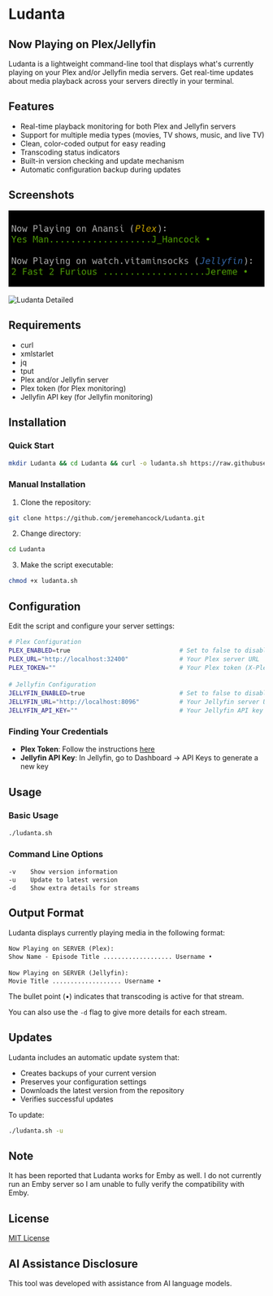# Ludanta

## Now Playing on Plex/Jellyfin

Ludanta is a lightweight command-line tool that displays what's currently playing on your Plex and/or Jellyfin media servers. Get real-time updates about media playback across your servers directly in your terminal.

## Features
- Real-time playback monitoring for both Plex and Jellyfin servers
- Support for multiple media types (movies, TV shows, music, and live TV)
- Clean, color-coded output for easy reading
- Transcoding status indicators
- Built-in version checking and update mechanism
- Automatic configuration backup during updates

## Screenshots

![Ludanta](https://raw.githubusercontent.com/jeremehancock/Ludanta/main/screenshots/main.png "Ludanta")

![Ludanta Detailed](https://raw.githubusercontent.com/jeremehancock/Ludanta/main/screenshots/detailed-clean.png "Ludanta Detailed")

## Requirements
- curl
- xmlstarlet
- jq
- tput
- Plex and/or Jellyfin server
- Plex token (for Plex monitoring)
- Jellyfin API key (for Jellyfin monitoring)

## Installation

### Quick Start
```bash
mkdir Ludanta && cd Ludanta && curl -o ludanta.sh https://raw.githubusercontent.com/jeremehancock/Ludanta/main/ludanta.sh && chmod +x ludanta.sh
```

### Manual Installation
1. Clone the repository:
```bash
git clone https://github.com/jeremehancock/Ludanta.git
```

2. Change directory:
```bash
cd Ludanta
```

3. Make the script executable:
```bash
chmod +x ludanta.sh
```

## Configuration
Edit the script and configure your server settings:

```bash
# Plex Configuration
PLEX_ENABLED=true                              # Set to false to disable Plex checking
PLEX_URL="http://localhost:32400"              # Your Plex server URL
PLEX_TOKEN=""                                  # Your Plex token (X-Plex-Token)

# Jellyfin Configuration
JELLYFIN_ENABLED=true                          # Set to false to disable Jellyfin checking
JELLYFIN_URL="http://localhost:8096"           # Your Jellyfin server URL
JELLYFIN_API_KEY=""                            # Your Jellyfin API key
```

### Finding Your Credentials
- **Plex Token**: Follow the instructions [here](https://support.plex.tv/articles/204059436-finding-an-authentication-token-x-plex-token/)
- **Jellyfin API Key**: In Jellyfin, go to Dashboard → API Keys to generate a new key

## Usage
### Basic Usage
```bash
./ludanta.sh
```

### Command Line Options
```
-v    Show version information
-u    Update to latest version
-d    Show extra details for streams
```

## Output Format
Ludanta displays currently playing media in the following format:
```
Now Playing on SERVER (Plex):
Show Name - Episode Title ................... Username •

Now Playing on SERVER (Jellyfin):
Movie Title ................... Username •
```
The bullet point (•) indicates that transcoding is active for that stream.

You can also use the `-d` flag to give more details for each stream.

## Updates
Ludanta includes an automatic update system that:
- Creates backups of your current version
- Preserves your configuration settings
- Downloads the latest version from the repository
- Verifies successful updates

To update:
```bash
./ludanta.sh -u
```

## Note
It has been reported that Ludanta works for Emby as well. I do not currently run an Emby server so I am unable to fully verify the compatibility with Emby.

## License
[MIT License](LICENSE)

## AI Assistance Disclosure
This tool was developed with assistance from AI language models.
